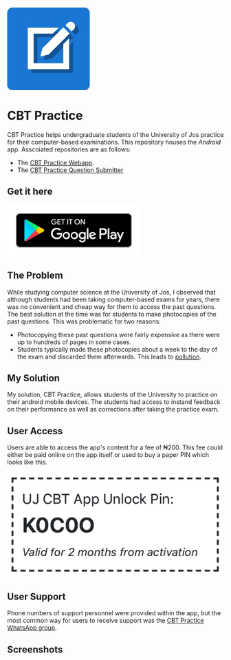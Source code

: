 ![](./assets/cbt-practice-logo.jpg)

# CBT Practice
CBT Practice helps undergraduate students of the University of Jos practice for their computer-based examinations. This repository houses the *Android* app. Asscoiated repositories are as follows:
* The [CBT Practice Webapp](https://github.com/okibeogezi/cbt-practice-web).
* The [CBT Practice Question Submitter](https://github.com/okibeogezi/cbt-practice-question-submitter)

## Get it here
[![](./assets/google-play.svg)](https://play.google.com/store/apps/details?id=com.makerloom.ujcbt&hl=en_US)

## The Problem
While studying computer science at the University of Jos, I observed that although students had been taking computer-based exams for years, there was no convenient and cheap way for them to access the past questions. The best solution at the time was for students to make photocopies of the past questions. This was problematic for two reasons:
* Photocopying these past questions were fairly expensive as there were up to hundreds of pages in some cases.
* Students typically made these photocopies about a week to the day of the exam and discarded them afterwards. This leads to [pollution](https://en.wikipedia.org/wiki/Environmental_impact_of_paper).

## My Solution
My solution, CBT Practice, allows students of the University to practice on their android mobile devices. The students had access to instand feedback on their performance as well as corrections after taking the practice exam.

## User Access
Users are able to access the app's content for a fee of ₦200. This fee could either be paid online on the app itself or used to buy a paper PIN which looks like this.

![](./assets/sample-paper-pin.png)

## User Support
Phone numbers of support personnel were provided within the app, but the most common way for users to receive support was the [CBT Practice WhatsApp group](https://chat.whatsapp.com/I9aDaWoaxydJJxcu9f7sQv).

## Screenshots
